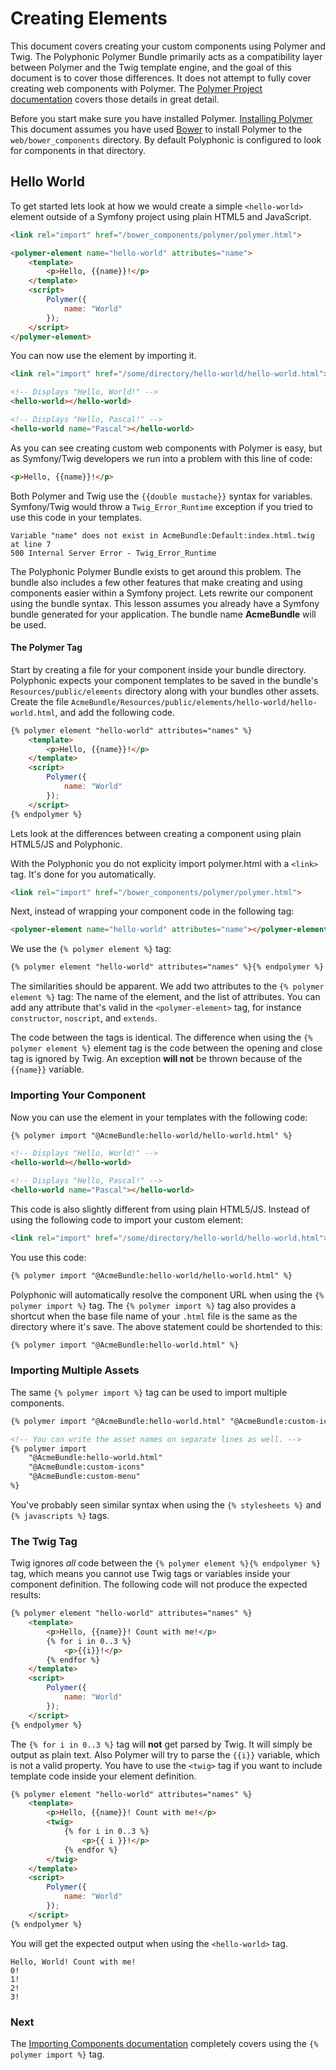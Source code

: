 # Creating Elements
This document covers creating your custom components using Polymer and Twig.
The Polyphonic Polymer Bundle primarily acts as a compatibility layer between
Polymer and the Twig template engine, and the goal of this document is to cover
those differences. It does not attempt to fully cover creating web components
with Polymer. The [Polymer Project documentation](https://www.polymer-project.org)
covers those details in great detail.

Before you start make sure you have installed Polymer.
[Installing Polymer](https://www.polymer-project.org/0.5/docs/start/getting-the-code.html)
This document assumes you have used [Bower](http://bower.io/) to install Polymer to the
`web/bower_components` directory. By default Polyphonic is configured to look for
components in that directory.

## Hello World
To get started lets look at how we would create a simple `<hello-world>` element
outside of a Symfony project using plain HTML5 and JavaScript. 

```html
<link rel="import" href="/bower_components/polymer/polymer.html">

<polymer-element name="hello-world" attributes="name">
	<template>
		<p>Hello, {{name}}!</p>
	</template>
	<script>
		Polymer({
			name: "World"
		});
	</script>
</polymer-element>
```

You can now use the element by importing it.

```html
<link rel="import" href="/some/directory/hello-world/hello-world.html">

<!-- Displays "Hello, World!" -->
<hello-world></hello-world>

<!-- Displays "Hello, Pascal!" -->
<hello-world name="Pascal"></hello-world>
```

As you can see creating custom web components with Polymer is easy, but as Symfony/Twig
developers we run into a problem with this line of code:

```html
<p>Hello, {{name}}!</p>
```

Both Polymer and Twig use the `{{double mustache}}` syntax for variables. Symfony/Twig
would throw a `Twig_Error_Runtime` exception if you tried to use this code in
your templates.

```
Variable "name" does not exist in AcmeBundle:Default:index.html.twig at line 7
500 Internal Server Error - Twig_Error_Runtime
```

The Polyphonic Polymer Bundle exists to get around this problem. The bundle also
includes a few other features that make creating and using components easier
within a Symfony project. Lets rewrite our component using the bundle syntax.
This lesson assumes you already have a Symfony bundle generated for your
application. The bundle name **AcmeBundle** will be used.

#### The Polymer Tag
Start by creating a file for your component inside your bundle directory.
Polyphonic expects your component templates to be saved in the bundle's
`Resources/public/elements` directory along with your bundles other assets.
Create the file `AcmeBundle/Resources/public/elements/hello-world/hello-world.html`,
and add the following code.

```html
{% polymer element "hello-world" attributes="names" %}
	<template>
		<p>Hello, {{name}}!</p>
	</template>
	<script>
		Polymer({
			name: "World"
		});
	</script>
{% endpolymer %}
```

Lets look at the differences between creating a component using plain HTML5/JS and Polyphonic.

With the Polyphonic you do not explicity import polymer.html with a `<link>` tag. It's done for you automatically.

```html
<link rel="import" href="/bower_components/polymer/polymer.html">
```

Next, instead of wrapping your component code in the following tag:

```html
<polymer-element name="hello-world" attributes="name"></polymer-element>
```

We use the `{% polymer element %}` tag:

```html
{% polymer element "hello-world" attributes="names" %}{% endpolymer %}
```

The similarities should be apparent. We add two attributes to the `{% polymer element %}` tag: The name of the element, and the list of attributes. You can add any attribute that's valid in the `<polymer-element>` tag, for instance `constructor`, `noscript`, and `extends`.

The code between the tags is identical. The difference when using the `{% polymer element %}` element tag is the code between the opening and close tag is ignored by Twig. An exception **will not** be thrown because of the `{{name}}` variable.

### Importing Your Component
Now you can use the element in your templates with the following code:

```html
{% polymer import "@AcmeBundle:hello-world/hello-world.html" %}

<!-- Displays "Hello, World!" -->
<hello-world></hello-world>

<!-- Displays "Hello, Pascal!" -->
<hello-world name="Pascal"></hello-world>
```

This code is also slightly different from using plain HTML5/JS. Instead of using the following code to import your custom element:

```html
<link rel="import" href="/some/directory/hello-world/hello-world.html">
```

You use this code:

```html
{% polymer import "@AcmeBundle:hello-world/hello-world.html" %}
```

Polyphonic will automatically resolve the component URL when using the `{% polymer import %}` tag. The `{% polymer import %}` tag also provides a shortcut when the base file name of your `.html` file is the same as the directory where it's save. The above statement could be shortended to this:

```html
{% polymer import "@AcmeBundle:hello-world.html" %}
```

### Importing Multiple Assets
The same `{% polymer import %}` tag can be used to import multiple components.

```html
{% polymer import "@AcmeBundle:hello-world.html" "@AcmeBundle:custom-icons" "@AcmeBundle:custom-menu" %}

<!-- You can write the asset names on separate lines as well. -->
{% polymer import
	"@AcmeBundle:hello-world.html"
	"@AcmeBundle:custom-icons"
	"@AcmeBundle:custom-menu"
%}
```

You've probably seen similar syntax when using the `{% stylesheets %}` and `{% javascripts %}` tags.

### The Twig Tag
Twig ignores *all* code between the `{% polymer element %}{% endpolymer %}` tag, which means you cannot use Twig tags or variables inside your component definition. The following code will not produce the expected results:

```html
{% polymer element "hello-world" attributes="names" %}
    <template>
        <p>Hello, {{name}}! Count with me!</p>
        {% for i in 0..3 %}
            <p>{{i}}!</p>
        {% endfor %}
    </template>
    <script>
        Polymer({
            name: "World"
        });
    </script>
{% endpolymer %}
```

The `{% for i in 0..3 %}` tag will **not** get parsed by Twig. It will simply be output as plain text. Also Polymer will try to parse the `{{i}}` variable, which is not a valid property. You have to use the `<twig>` tag if you want to include template code inside your element definition.

```html
{% polymer element "hello-world" attributes="names" %}
    <template>
        <p>Hello, {{name}}! Count with me!</p>
        <twig>
            {% for i in 0..3 %}
                <p>{{ i }}!</p>
            {% endfor %}
        </twig>
    </template>
    <script>
        Polymer({
            name: "World"
        });
    </script>
{% endpolymer %}
```

You will get the expected output when using the `<hello-world>` tag.

```
Hello, World! Count with me!
0!
1!
2!
3!
```

### Next
The [Importing Components documentation](importing.md) completely covers using the `{% polymer import %}` tag.
